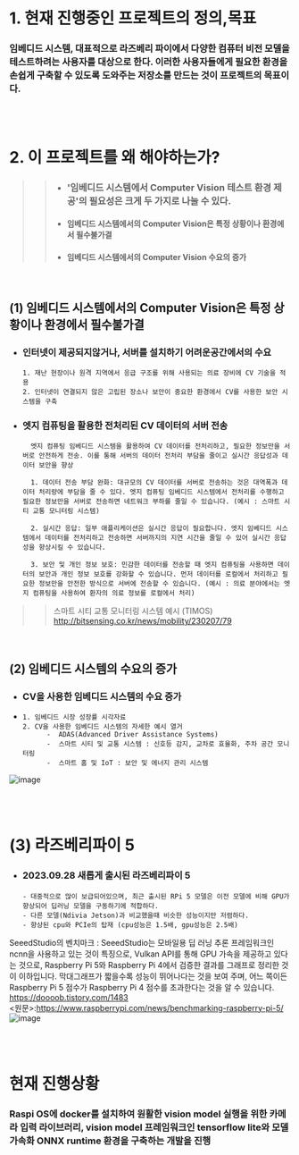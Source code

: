 # 1. 현재 진행중인 프로젝트의 정의,목표
### 임베디드 시스템, 대표적으로 라즈베리 파이에서 다양한 컴퓨터 비전 모델을 테스트하려는 사용자를 대상으로 한다. 이러한 사용자들에게 필요한 환경을 손쉽게 구축할 수 있도록 도와주는 저장소를 만드는 것이 프로젝트의 목표이다.
</br> </br>

# 2. 이 프로젝트를 왜 해야하는가?
>> - ### '임베디드 시스템에서 Computer Vision 테스트 환경 제공'의 필요성은 크게 두 가지로 나눌 수 있다.
>>  - #### 임베디드 시스템에서의 Computer Vision은 특정 상황이나 환경에서 필수불가결 
>>  -  #### 임베디드 시스템에서의 Computer Vision 수요의 증가  


</br>

## (1) 임베디드 시스템에서의 Computer Vision은 특정 상황이나 환경에서 필수불가결 
- ### 인터넷이 제공되지않거나, 서버를 설치하기 어려운공간에서의 수요
      1. 재난 현장이나 원격 지역에서 응급 구조를 위해 사용되는 의료 장비에 CV 기술을 적용
      2. 인터넷이 연결되지 않은 고립된 장소나 보안이 중요한 환경에서 CV를 사용한 보안 시스템을 구축

- ### 엣지 컴퓨팅을 활용한 전처리된 CV 데이터의 서버 전송
        엣지 컴퓨팅 임베디드 시스템을 활용하여 CV 데이터를 전처리하고, 필요한 정보만을 서버로 안전하게 전송. 이를 통해 서버의 데이터 전처리 부담을 줄이고 실시간 응답성과 데이터 보안을 향상
    
        1. 데이터 전송 부담 완화: 대규모의 CV 데이터를 서버로 전송하는 것은 대역폭과 데이터 처리량에 부담을 줄 수 있다. 엣지 컴퓨팅 임베디드 시스템에서 전처리를 수행하고 필요한 정보만을 서버로 전송하면 네트워크 부하를 줄일 수 있습니다. (예시 : 스마트 시티 교통 모니터링 시스템)

        2. 실시간 응답: 일부 애플리케이션은 실시간 응답이 필요합니다. 엣지 임베디드 시스템에서 데이터를 전처리하고 전송하면 서버까지의 지연 시간을 줄일 수 있어 실시간 응답성을 향상시킬 수 있습니다.

        3. 보안 및 개인 정보 보호: 민감한 데이터를 전송할 때 엣지 컴퓨팅을 사용하면 데이터의 보안과 개인 정보 보호를 강화할 수 있습니다. 먼저 데이터를 로컬에서 처리하고 필요한 정보만을 안전한 방식으로 서버에 전송할 수 있습니다. (예시 : 의료 분야에서는 엣지 컴퓨팅을 사용하여 환자의 의료 정보를 로컬에서 처리)

>>스마트 시티 교통 모니터링 시스템 예시 (TIMOS)
http://bitsensing.co.kr/news/mobility/230207/79
</br>

## (2) 임베디드 시스템의 수요의 증가 

- ### CV을 사용한 임베디드 시스템의 수요 증가
-  
      1. 임베디드 시장 성장률 시각자료
      2. CV을 사용한 임베디드 시스템의 자세한 예시 열거
            -  ADAS(Advanced Driver Assistance Systems)
            -  스마트 시티 및 교통 시스템 : 신호등 감지, 교차로 효율화, 주차 공간 모니터링
            -  스마트 홈 및 IoT : 보안 및 에너지 관리 시스템

![image](https://github.com/NerdConnection/Raspberry-Pi-5-Computer-Vision/assets/100738404/b8060797-b979-45a0-a131-012fe0daf0b7)



</br></br>

# (3) 라즈베리파이 5 
- ### 2023.09.28 새롭게 출시된 라즈베리파이 5
      - 대중적으로 많이 보급되어있으며, 최근 출시된 RPi 5 모델은 이전 모델에 비해 GPU가 향상되어 딥러닝 모델을 구동하기에 적합하다.
      - 다른 모델(Ndivia Jetson)과 비교했을때 비슷한 성능이지만 저렴하다.
      - 향상된 cpu와 PCIe의 탑재 (cpu성능은 1.5배, gpu성능은 2.5배)





SeeedStudio의 벤치마크 : SeeedStudio는 모바일용 딥 러닝 추론 프레임워크인 ncnn을 사용하고 있는 것이 특징으로, Vulkan API를 통해 GPU 가속을 제공하고 있다는 것으로, Raspberry Pi 5와 Raspberry Pi 4에서 검증한 결과를 그래프로 정리한 것이 이하입니다. 막대그래프가 짧을수록 성능이 뛰어나다는 것을 보여 주며, 어느 쪽이든 Raspberry Pi 5 점수가 Raspberry Pi 4 점수를 초과한다는 것을 알 수 있습니다.
https://doooob.tistory.com/1483 </br>
<원문>:https://www.raspberrypi.com/news/benchmarking-raspberry-pi-5/
![image](https://github.com/NerdConnection/Raspberry-Pi-5-Computer-Vision/assets/100738404/756fabde-e829-4db9-b129-23ab5d8ab6eb)



</br></br>


# 현재 진행상황
### Raspi OS에 docker를 설치하여 원활한 vision model 실행을 위한 카메라 입력 라이브러리, vision model 프레임워크인 tensorflow lite와 모델 가속화 ONNX runtime 환경을 구축하는 개발을 진행 
